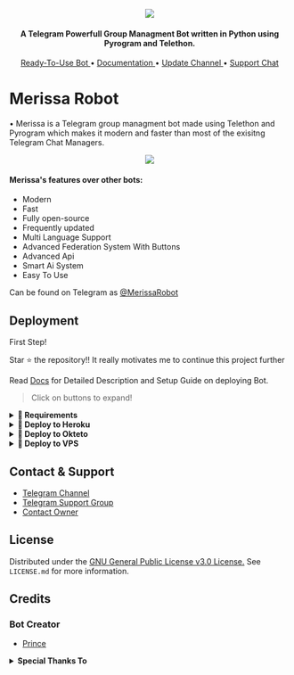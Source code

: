 <p align="center">
  <img src="https://media.giphy.com/media/Qv9p77hBf48DutDzvr/giphy.gif">
</p>

<h4 align="center">
    A Telegram Powerfull Group Managment Bot written in Python using Pyrogram and Telethon.
</h4>
<p align="center">
    <a href="https://t.me/MerissaRobot"> Ready-To-Use Bot </a> •
    <a href="http://MerissaRobot.github.io"> Documentation </a> •
    <a href="https://t.me/MerissaxUpdates"> Update Channel </a> •
    <a href="https://t.me/MerissaxSupport"> Support Chat </a> 
</p>
    
# Merissa Robot
• Merissa is a Telegram group managment bot made using Telethon and Pyrogram which makes it modern and faster than most of the exisitng Telegram Chat Managers.
<p align="center"><img src="https://telegra.ph/file/ea56ebea604b4e054213c.jpg"></p>

#### Merissa's features over other bots:
- Modern
- Fast
- Fully open-source
- Frequently updated
- Multi Language Support
- Advanced Federation System With Buttons
- Advanced Api
- Smart Ai System
- Easy To Use

Can be found on Telegram as [@MerissaRobot](https://t.me/MerissaRobot)

## Deployment
First Step!

Star ⭐ the repository!!
It really motivates me to continue this project further

Read [Docs](http://MerissaRobot.github.io) for Detailed Description and Setup Guide on deploying Bot.

> Click on buttons to expand!
<details>
<summary><b>🔗 Requirements</b></summary>
    
- [Python3.9](https://www.python.org/downloads/release/python-390/)
- [Telegram API Key](https://docs.pyrogram.org/intro/setup#api-keys)
- [Telegram Bot Token](https://t.me/botfather)
- [MongoDB URI](https://telegra.ph/How-To-get-Mongodb-URI-04-06)

</details>

<details>
<summary><b>🔗 Deploy to Heroku</b></summary>
<br>

> Heroku has two vars[ HEROKU_API_KEY & HEROKU_APP_NAME ] for Updater to work. 
> By setting those two vars you can get logs of your heroku app, set var, edit var, delete vars , check dyno usage and update bot. 
> Those two vars are not Mandatory! You can leave them blank too. 
    
<h4>Click the button below to deploy Tiana Group Managment Bot on Heroku!</h4>    
<p><a href="https://heroku.com/deploy?template=https://github.com/Prince-Botz/TianaBot"><img src="https://img.shields.io/badge/Deploy%20To%20Heroku-blueviolet?style=for-the-badge&logo=heroku" width="200""/></a></p>

<h4>Click the button below to deploy Vc Bot on Heroku!</h4>    
<p><a href="https://heroku.com/deploy?template=https://github.com/Prince301102/Tiana-Music"><img src="https://img.shields.io/badge/Deploy%20To%20Heroku-blueviolet?style=for-the-badge&logo=heroku" width="200""/></a></p> 
</details>

<details>
<summary><b>🔗 Deploy to Okteto</b></summary>
<h4>Click the button below to deploy Merissa Group Managment Bot on Okteto!</h4>    
<a href="https://cloud.okteto.com/deploy?repository=https://github.com/prince301102/MerissaRobot"><img src="https://img.shields.io/badge/Deploy%20To%20Okteto-informational?style=for-the-badge&logo=Okteto" width="200""/></a>
</details>

<details>
<summary><b>🔗 Deploy to VPS</b></summary>
<br>


```console
$ git clone https://github.com/Hunter-XD/MerissaRobot
$ cd MerissaRobot
$ pip3 install -U -r requirements.txt
$ cp sample.env
```
> Edit .env with your values and then start bot with
```console
$ bash start
```

</details>

## Contact & Support

- [Telegram Channel](https://t.me/TianaxUpdates)
- [Telegram Support Group](https://t.me/TianaxSupport)
- [Contact Owner](https://t.me/PrincexAssistantBot)

## License

Distributed under the [GNU General Public License v3.0 License.](https://github.com/Prince-Botz/TianaBot/blob/main/LICENSE) See `LICENSE.md` for more information.

## Credits
### Bot Creator
- [Prince](t.me/noobxcoder)

<details>
<summary><b>Special Thanks To</b></summary>
<br>
Special thanks to these amazing projects who help MerissaRobot:

- Alita Robot
- Yone Robot
- Siesta Robot
- Merissa Robot
- Daisyx
</details>
